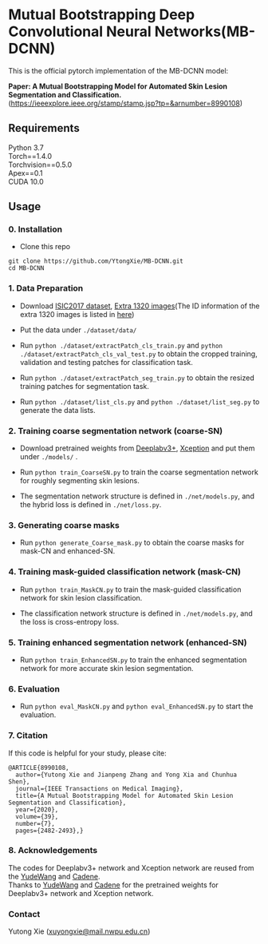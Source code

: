 # Mutual Bootstrapping Deep Convolutional Neural Networks(MB-DCNN)

This is the official pytorch implementation of the MB-DCNN model:<br />

**Paper: A Mutual Bootstrapping Model for Automated Skin Lesion Segmentation and Classification.** 
(https://ieeexplore.ieee.org/stamp/stamp.jsp?tp=&arnumber=8990108) 

## Requirements
Python 3.7<br />
Torch==1.4.0<br />
Torchvision==0.5.0<br />
Apex==0.1<br />
CUDA 10.0<br />

## Usage

### 0. Installation
* Clone this repo
```
git clone https://github.com/YtongXie/MB-DCNN.git
cd MB-DCNN
```
### 1. Data Preparation
* Download [ISIC2017 dataset](https://challenge.kitware.com/#challenge/583f126bcad3a51cc66c8d9a), [Extra 1320 images](https://www.isic-archive.com/#!/topWithHeader/onlyHeaderTop/gallery?filter=%5B%5D)(The ID information of the extra 1320 images is listed in [here](https://drive.google.com/file/d/1XkXPqxT5zJb0OJogsbtb_pCNlwv5qm4m/view?usp=sharing)) <br/>

* Put the data under `./dataset/data/` 

* Run `python ./dataset/extractPatch_cls_train.py` and `python ./dataset/extractPatch_cls_val_test.py` to obtain the cropped training, validation and testing patches for classification task.

* Run `python ./dataset/extractPatch_seg_train.py` to obtain the resized training patches for segmentation task.

* Run `python ./dataset/list_cls.py` and `python ./dataset/list_seg.py` to generate the data lists.

### 2. Training coarse segmentation network (coarse-SN)
* Download pretrained weights from [Deeplabv3+](https://drive.google.com/file/d/11lgslZ4ayeYZTUQ99Ccu5hpgAWzfLPqj/view), [Xception](http://data.lip6.fr/cadene/pretrainedmodels/xception-43020ad28.pth) and put them under `./models/`  .

* Run `python train_CoarseSN.py` to train the coarse segmentation network for roughly segmenting skin lesions.

* The segmentation network structure is defined in `./net/models.py`, and the hybrid loss is defined in `./net/loss.py`.

### 3. Generating coarse masks
* Run `python generate_Coarse_mask.py` to obtain the coarse masks for mask-CN and enhanced-SN.

### 4. Training mask-guided classification network (mask-CN)
* Run `python train_MaskCN.py` to train the mask-guided classification network for skin lesion classification.

* The classification network structure is defined in `./net/models.py`, and the loss is cross-entropy loss.

### 5. Training enhanced segmentation network (enhanced-SN)
* Run `python train_EnhancedSN.py` to train the enhanced segmentation network for more accurate skin lesion segmentation.

### 6. Evaluation
* Run `python eval_MaskCN.py` and `python eval_EnhancedSN.py` to start the evaluation.

### 7. Citation
If this code is helpful for your study, please cite:

```
@ARTICLE{8990108,
  author={Yutong Xie and Jianpeng Zhang and Yong Xia and Chunhua Shen},
  journal={IEEE Transactions on Medical Imaging}, 
  title={A Mutual Bootstrapping Model for Automated Skin Lesion Segmentation and Classification}, 
  year={2020},
  volume={39},
  number={7},
  pages={2482-2493},}
```

### 8. Acknowledgements
The codes for Deeplabv3+ network and Xception network are reused from the [YudeWang](https://github.com/YudeWang/deeplabv3plus-pytorch) and [Cadene](https://github.com/Cadene/pretrained-models.pytorch).<br />
Thanks to [YudeWang](https://github.com/YudeWang/deeplabv3plus-pytorch) and [Cadene](https://github.com/Cadene/pretrained-models.pytorch) for the pretrained weights for Deeplabv3+ network and Xception network.

### Contact
Yutong Xie (xuyongxie@mail.nwpu.edu.cn)
